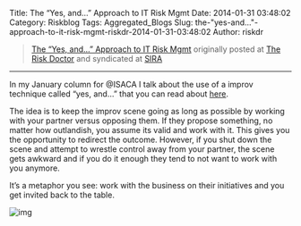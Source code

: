 Title: The “Yes, and…” Approach to IT Risk Mgmt
Date: 2014-01-31 03:48:02
Category: Riskblog
Tags: Aggregated_Blogs
Slug: the-"yes-and..."-approach-to-it-risk-mgmt-riskdr-2014-01-31-03:48:02
Author: riskdr

>[The “Yes, and…” Approach to IT Risk Mgmt](http://riskdr.com/2014/01/30/the-yes-and-approach-to-it-risk-mgmt/) originally posted at [The Risk Doctor](http://riskdr.com) and syndicated at [SIRA](http://societyinforisk.org)
***
In my January column for @ISACA I talk about the use of a improv technique called “yes, and…” that you can read about [here](http://www.isaca.org/About-ISACA/-ISACA-Newsletter/Pages/at-ISACA-Volume-2-15-January-2014.aspx#3).

The idea is to keep the improv scene going as long as possible by working with your partner versus opposing them. If they propose something, no matter how outlandish, you assume its valid and work with it. This gives you the opportunity to redirect the outcome. However, if you shut down the scene and attempt to wrestle control away from your partner, the scene gets awkward and if you do it enough they tend to not want to work with you anymore.

It’s a metaphor you see: work with the business on their initiatives and you get invited back to the table.

![img](/images/blank.png%20/></a>%20<img%20alt=)


